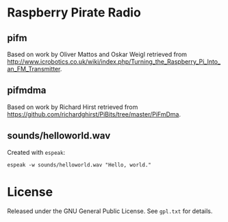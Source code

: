 # Raspberry Pirate Radio

## pifm

Based on work by Oliver Mattos and Oskar Weigl retrieved from <http://www.icrobotics.co.uk/wiki/index.php/Turning_the_Raspberry_Pi_Into_an_FM_Transmitter>.

## pifmdma

Based on work by Richard Hirst retrieved from <https://github.com/richardghirst/PiBits/tree/master/PiFmDma>.

## sounds/helloworld.wav

Created with `espeak`:

	espeak -w sounds/helloworld.wav "Hello, world."

# License

Released under the GNU General Public License. See `gpl.txt` for details.

